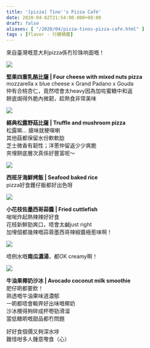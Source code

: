 ```yaml
---
title: '[pizza] Tino''s Pizza Café'
date: 2020-04-02T21:54:00.000+08:00
draft: false
aliases: [ "/2020/04/pizza-tinos-pizza-cafe.html" ]
tags : [flavor - 行膳積腹]
---
```


來自臺灣嘅意大利pizza係冇珍珠响面嘅！  

![](/images/tinos1.jpg)

**堅果四重乳酪比薩 | Four cheese with mixed nuts pizza**  
mozzarella x blue cheese x Grand Padano x Gouda  
仲有合桃杏仁，竟然唔會太heavy因為加咗蜜糖中和返  
餅底焗得外脆內微韌，趁熱食非常美味  

![](/images/tinos2.jpg)

**經典松露野菇比薩 | Truffle and mushroom pizza**  
松露嘛... 搶味就梗㗎喇  
其他菇都保留水份軟軟腍  
芝士微香有韌性；洋蔥仲留返少少爽脆  
夾埋餅底層次真係好豐富呢～  

![](/images/tinos3.jpg)

**西班牙海鮮烤飯 | Seafood baked rice**  
pizza好食鑊仔飯都好出色呀  

![](/images/tinos4.jpg)

**小花枝佐墨西哥蒜醬 | Fried cuttlefish**  
啱啱炸起熱辣辣好好食  
花枝新鮮勁爽口，唔會太鹹just right  
加埋個都幾辣嘅蒜蓉墨西哥辣椒醬極惹味啊！  

![](/images/tinos5.jpg)

唔例水嘅**南瓜濃湯**，都OK creamy啊！  

![](/images/tinos6.jpg)

**牛油果椰奶沙冰 | Avocado coconut milk smoothie**  
肥仔啲都要飲！  
熟透嘅牛油果味道濃郁  
一啲都唔會輸畀好出味嘅椰奶  
沙冰攪得夠碎成杯嘢勁滑溜  
當低糖啲嘅甜品都冇問題  
  
  
好好食個價又夠深水埗  
難怪咁多人鍾意嚟食（心）
